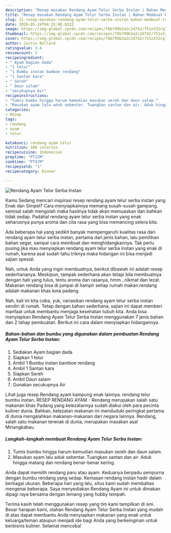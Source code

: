 ```yaml
---
description: "Resep masakan Rendang Ayam Telur Serba Instan | Bahan Membuat Rendang Ayam Telur Serba Instan Yang Paling Enak"
title: "Resep masakan Rendang Ayam Telur Serba Instan | Bahan Membuat Rendang Ayam Telur Serba Instan Yang Paling Enak"
slug: 31-resep-masakan-rendang-ayam-telur-serba-instan-bahan-membuat-rendang-ayam-telur-serba-instan-yang-paling-enak
date: 2020-05-24T04:35:00.832Z
image: https://img-global.cpcdn.com/recipes/f8b799b3a2c2d742/751x532cq70/rendang-ayam-telur-serba-instan-foto-resep-utama.jpg
thumbnail: https://img-global.cpcdn.com/recipes/f8b799b3a2c2d742/751x532cq70/rendang-ayam-telur-serba-instan-foto-resep-utama.jpg
cover: https://img-global.cpcdn.com/recipes/f8b799b3a2c2d742/751x532cq70/rendang-ayam-telur-serba-instan-foto-resep-utama.jpg
author: Justin Ballard
ratingvalue: 3.4
reviewcount: 3
recipeingredient:
- " Ayam bagian dada"
- "1 telur"
- "1 Bumbu instan bamboe rendang"
- "1 Santan kara"
- " Sereh"
- " Daun salam"
- "secukupnya Air"
recipeinstructions:
- "Tumis bumbu hingga harum kemudian masukan sereh dan daun salam."
- "Masukan ayam lalu aduk sebentar. Tuangkan santan dan air. Aduk hingga matang dan rendang benar-benar kering."
categories:
- Resep
tags:
- rendang
- ayam
- telur

katakunci: rendang ayam telur 
nutrition: 100 calories
recipecuisine: Indonesian
preptime: "PT22M"
cooktime: "PT47M"
recipeyield: "1"
recipecategory: Dinner

---
```



![Rendang Ayam Telur Serba Instan](https://img-global.cpcdn.com/recipes/f8b799b3a2c2d742/751x532cq70/rendang-ayam-telur-serba-instan-foto-resep-utama.jpg)

Kamu Sedang mencari inspirasi resep rendang ayam telur serba instan yang Enak dan Simpel? Cara menyiapkannya memang susah-susah gampang. semisal salah mengolah maka hasilnya tidak akan memuaskan dan bahkan tidak sedap. Padahal rendang ayam telur serba instan yang enak seharusnya punya aroma dan cita rasa yang bisa memancing selera kita.

Ada beberapa hal yang sedikit banyak mempengaruhi kualitas rasa dari rendang ayam telur serba instan, pertama dari jenis bahan, lalu pemilihan bahan segar, sampai cara membuat dan menghidangkannya. Tak perlu pusing jika mau menyiapkan rendang ayam telur serba instan yang enak di rumah, karena asal sudah tahu triknya maka hidangan ini bisa menjadi sajian spesial.

Nah, untuk Anda yang ingin membuatnya, berikut dibawah ini adalah resep sederhananya. Meskipun, tampak sederhana akan tetapi bila membuatnya dengan hati yang tulus, tentu aroma dan rasanya, hmm…nikmat dan lezat. Makanan rendang bisa di jumpai di hampir setiap rumah makan.rendang adalah makanan khas kota padang.


Nah, kali ini kita coba, yuk, variasikan rendang ayam telur serba instan sendiri di rumah. Tetap dengan bahan sederhana, sajian ini dapat memberi manfaat untuk membantu menjaga kesehatan tubuh kita. Anda bisa menyiapkan Rendang Ayam Telur Serba Instan menggunakan 7 jenis bahan dan 2 tahap pembuatan. Berikut ini cara dalam menyiapkan hidangannya.

<!--inarticleads1-->

##### Bahan-bahan dan bumbu yang digunakan dalam pembuatan Rendang Ayam Telur Serba Instan:

1. Sediakan  Ayam bagian dada
1. Siapkan 1 telur
1. Ambil 1 Bumbu instan bamboe rendang
1. Ambil 1 Santan kara
1. Siapkan  Sereh
1. Ambil  Daun salam
1. Gunakan secukupnya Air


Lihat juga resep Rendang ayam kampung enak lainnya. rendang telur bumbu instan. RESEP RENDANG AYAM - Rendang merupakan salah satu makanan khas Padang yang kelezatannya sudah diakui oleh para pecinta kuliner dunia. Bahkan, kelezatan makanan ini menduduki peringkat pertama di dunia mengalahkan makanan-makanan dari negara lainnya. Rendang, salah satu makanan terenak di dunia, merupakan masakan asal Minangkabau. 

<!--inarticleads2-->

##### Langkah-langkah membuat Rendang Ayam Telur Serba Instan:

1. Tumis bumbu hingga harum kemudian masukan sereh dan daun salam.
1. Masukan ayam lalu aduk sebentar. Tuangkan santan dan air. Aduk hingga matang dan rendang benar-benar kering.


Anda dapat memilih rendang paru atau ayam. Keduanya berpadu sempurna dengan bumbu rendang yang sedap. Kemasan rendang instan hadir dalam berbagai ukuran. Beberapa hari yang lalu, situs kami sudah membahas mengenai beberapa. Saya menyediakan Rendang Ayam ini untuk dimakan dipagi raya bersama dengan lemang yang hubby tempah. 

Terima kasih telah menggunakan resep yang tim kami tampilkan di sini. Besar harapan kami, olahan Rendang Ayam Telur Serba Instan yang mudah di atas dapat membantu Anda menyiapkan makanan yang enak untuk keluarga/teman ataupun menjadi ide bagi Anda yang berkeinginan untuk berbisnis kuliner. Selamat mencoba!
